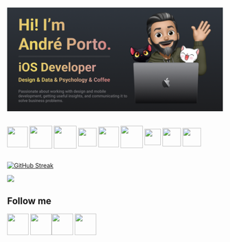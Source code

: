 [![Andre Porto Banner](./README.png)](https://andreporto.vercel.app)

<div style="display: inline_block"><br>
  <img align="center" height="48" width="48" src="https://andreporto.vercel.app/assets/icons/apple.svg" target="_blank">
  <img align="center" height="53" width="53" src="https://andreporto.vercel.app/assets/icons/ios.svg" target="_blank">
  <img align="center" height="53" width="53" src="https://andreporto.vercel.app/assets/icons/macos.svg" target="_blank">
  <img align="center" height="43" width="43" src="https://cdn.jsdelivr.net/gh/devicons/devicon/icons/swift/swift-original.svg">
  <img align="center" height=48" width=48" src="https://cdn.jsdelivr.net/gh/devicons/devicon/icons/xcode/xcode-original.svg">
  <img align="center" height="52" width="52" src="https://cdn.jsdelivr.net/gh/devicons/devicon/icons/firebase/firebase-plain.svg">
  <img align="center" height="38" width="38" src="https://andreporto.vercel.app/assets/icons/cocoapods.svg" target="_blank">
  <img align="center" height="43" width="43" src="https://cdn.jsdelivr.net/gh/devicons/devicon/icons/figma/figma-original.svg">
  <img align="center" height="43" width="43" src="https://cdn.jsdelivr.net/gh/devicons/devicon/icons/git/git-original.svg">
</div>
<br>

[![GitHub Streak](https://streak-stats.demolab.com/?user=andremporto&theme=dark)](https://git.io/streak-stats)

<img src="https://github-readme-stats.vercel.app/api/top-langs/?username=andremporto&layout=compact&langs_count=7&theme=great-gatsby"/>

## Follow me

<div>
    <a href="https://www.linkedin.com/in/andremporto/" target="_blank"><img align="center" height="50" width="50" src="https://andreporto.vercel.app/assets/icons/linkedin.svg" target="_blank"></a>
    <a href="https://www.instagram.com/andreporto.78" target="_blank"><img align="center" height="50" width="50" src="https://andreporto.vercel.app/assets/icons/instagram.svg" target="_blank"></a><a href="https://twitter.com/andremporto" target="_blank"><img align="center" height="50" width="50" src="https://andreporto.vercel.app/assets/icons/twitter.svg" target="_blank"></a>
    <a href="mailto:andreporto@me.com" target="_blank"><img align="center" height="50" width="50" src="https://andreporto.vercel.app/assets/icons/mail.svg" target="_blank"></a>
</div>
